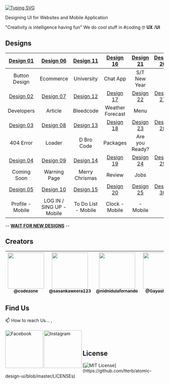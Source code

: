 [![Typing SVG](https://readme-typing-svg.herokuapp.com?font=BalooTamma-Regular&size=32&pause=1000&color=F70000&width=435&lines=Welcome+to+DBroCode)](https://git.io/typing-svg)

Designing UI for Websites and Mobile Application

"Creativity is intelligence having fun"
We do cool stuff in #coding 🤓
𝐔𝐗 /𝐔𝐈


## Designs

|   [Design 01](https://github.com/CodeZoneTech/DBroCode/tree/main/Design%2001)  |  [Design 06](https://github.com/CodeZoneTech/DBroCode/tree/main/Design%2006) | [Design 11](https://github.com/CodeZoneTech/DBroCode/tree/main/Design%2011) | [Design 16](https://github.com/CodeZoneTech/DBroCode/tree/main/Design%2016) | [Design 21](https://github.com/CodeZoneTech/DBroCode/tree/main/Design%2021) | [Design 26](https://github.com/CodeZoneTech/DBroCode/tree/main/Design%2026) |
| :-------------------------------------------------------------------------------: | :----------------------------------------------------------------------------: | :----------------------------------------------------------------------------: | :----------------------------------------------------------------------------: | :----------------------------------------------------------------------------: | :----------------------------------------------------------------------------: |
|   Button Design | Ecommerce | University | Chat App | S/T New Year |
| [Design 02](https://github.com/CodeZoneTech/DBroCode/tree/main/Design%2002)  |  [Design 07](https://github.com/CodeZoneTech/DBroCode/tree/main/Design%2007)  | [Design 12](https://github.com/CodeZoneTech/DBroCode/tree/main/Design%2012) | [Design 17](https://github.com/CodeZoneTech/DBroCode/tree/main/Design%2017) | [Design 22](https://github.com/CodeZoneTech/DBroCode/tree/main/Design%2022) | [Design 27](https://github.com/CodeZoneTech/DBroCode/tree/main/Design%2027) |
| Developers | Article | Bleedcode | Weather Forecast | Menu |
|  [Design 03](https://github.com/CodeZoneTech/DBroCode/tree/main/Design%2003)  |  [Design 08](https://github.com/CodeZoneTech/DBroCode/tree/main/Design%2008) | [Design 13](https://github.com/CodeZoneTech/DBroCode/tree/main/Design%2013) | [Design 18](https://github.com/CodeZoneTech/DBroCode/tree/main/Design%2018) | [Design 23](https://github.com/CodeZoneTech/DBroCode/tree/main/Design%2023) | [Design 28](https://github.com/CodeZoneTech/DBroCode/tree/main/Design%2028) |
| 404 Error | Loader | D Bro Code | Packages | Are you Ready? |
|  [Design 04](https://github.com/CodeZoneTech/DBroCode/tree/main/Design%2004)  |  [Design 09](https://github.com/CodeZoneTech/DBroCode/tree/main/Design%2009) | [Design 14](https://github.com/CodeZoneTech/DBroCode/tree/main/Design%2014) | [Design 19](https://github.com/CodeZoneTech/DBroCode/tree/main/Design%2019) | [Design 24](https://github.com/CodeZoneTech/DBroCode/tree/main/Design%2024) | [Design 29](https://github.com/CodeZoneTech/DBroCode/tree/main/Design%2029) |
| Coming Soon | Warning Page | Merry Chrismas | Review | Jobs
|  [Design 05](https://github.com/CodeZoneTech/DBroCode/tree/main/Design%2005) |  [Design 10](https://github.com/CodeZoneTech/DBroCode/tree/main/Design%20010) | [Design 15](https://github.com/CodeZoneTech/DBroCode/tree/main/Design%2010) | [Design 20](https://github.com/CodeZoneTech/DBroCode/tree/main/Design%2020) | [Design 25](https://github.com/CodeZoneTech/DBroCode/tree/main/Design%2025) | [Design 30](https://github.com/CodeZoneTech/DBroCode/tree/main/Design%2030) |
| Profile - Mobile | LOG IN / SING UP - Mobile | To Do List - Mobile | Clock - Mobile | - Mobile |

-- [**WAIT FOR NEW DESIGNS**](https://www.facebook.com/codezonetech/) --


## Creators

| [<img src="https://github.com/CodeZoneTech.png?size=250" width="115"><br><sub>@codezone</sub>](https://github.com/CodeZoneTech) | [<img  src="https://github.com/sasankaweera123.png?size=115" width="115"><br><sub>@sasankaweera123</sub>](https://github.com/sasankaweera123) | [<img  src="https://github.com/nidnidulafernando.png?size=115" width="115"><br><sub>@nidnidulafernando</sub>](https://github.com/nidnidulafernando) | [<img src="https://github.com/Gayashani00.png?size=250" width="115"><br><sub>@Gayashani00</sub>](https://github.com/Gayashani00) |  
| :---------------------------------------------------------------------------------------------------------------------: | :----------------------------------------------------------------------------------------------------------------------------------: | :-------------------------------------------------------------------------------------------------------------------: |:-------------------------------------------------------------------------------------------------------------------: |



## Find Us

📫 How to reach Us... , </br></br>
<a href="https://www.facebook.com/codezonetech/">
  <img align="left" alt="Facebook" width="120px" src="https://img.shields.io/badge/Facebook-1877F2?style=for-the-badge&logo=facebook&logoColor=white" />
</a>
<a href="https://www.instagram.com/d_bro_code/">
  <img align="left" alt="Instagram" width="120px" src="https://img.shields.io/badge/Instagram-E4405F?style=for-the-badge&logo=instagram&logoColor=white" />
</a>


</br>

## License

[![MIT License](https://img.shields.io/apm/l/atomic-design-ui.svg?)](https://github.com/tterb/atomic-design-ui/blob/master/LICENSEs)


